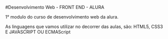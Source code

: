 #Desenvolvimento Web - FRONT END - ALURA

1° modulo do curso de desenvolvimento web da alura. 

As linguagens que vamos utilizar no decorrer das aulas, são: HTML5, CSS3 E JAVASCRIPT OU ECMAScript 
